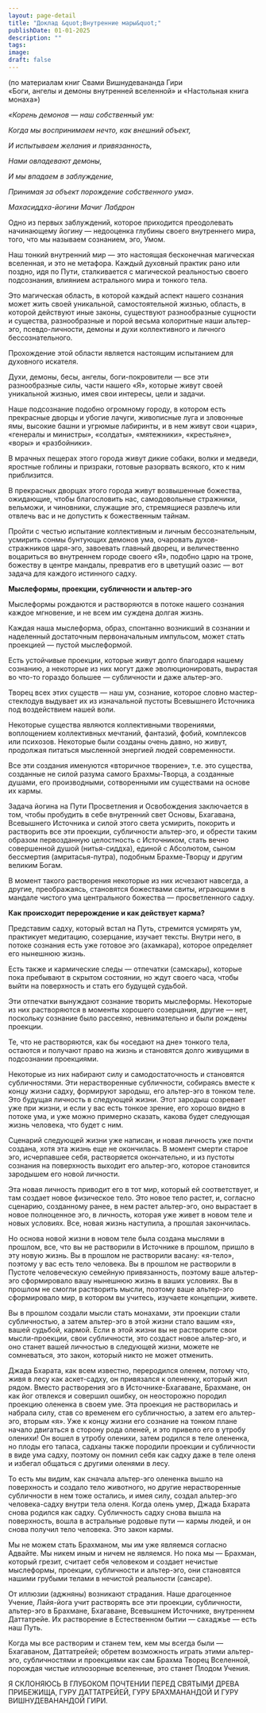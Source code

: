 ```yaml
---
layout: page-detail
title: "Доклад &quot;Внутренние мары&quot;"
publishDate: 01-01-2025
description: ""
tags:
image:
draft: false
---
```


 (по материалам книг Свами Вишнудевананда Гири  
 «Боги, ангелы и демоны внутренней вселенной» и «Настольная книга монаха»)

_«Корень демонов — наш собственный ум:_ 

_Когда мы воспринимаем нечто, как внешний объект,_ 

_И испытываем желания и привязанность,_ 

_Нами овладевают демоны,_ 

_И мы впадаем в заблуждение,_ 

_Принимая за объект порождение собственного ума»._ 

 _Махасиддха-йогини Мачиг Лабдрон_ 

  
 Одно из первых заблуждений, которое приходится преодолевать начинающему йогину — недооценка глубины своего внутреннего мира, того, что мы называем сознанием, эго, Умом.

 Наш тонкий внутренний мир — это настоящая бесконечная магическая вселенная, и это не метафора. Каждый духовный практик рано или поздно, идя по Пути, сталкивается с магической реальностью своего подсознания, влиянием астрального мира и тонкого тела.

 Это магическая область, в которой каждый аспект нашего сознания может жить своей уникальной, самостоятельной жизнью, область, в которой действуют иные законы, существуют разнообразные сущности и существа, разнообразные и порой весьма колоритные наши альтер-эго, псевдо-личности, демоны и духи коллективного и личного бессознательного.

 Прохождение этой области является настоящим испытанием для духовного искателя.

 Духи, демоны, бесы, ангелы, боги-покровители — все эти разнообразные силы, части нашего «Я», которые живут своей уникальной жизнью, имея свои интересы, цели и задачи.

 Наше подсознание подобно огромному городу, в котором есть прекрасные дворцы и убогие лачуги, живописные луга и зловонные ямы, высокие башни и угрюмые лабиринты, и в нем живут свои «цари», «генералы и министры», «солдаты», «мятежники», «крестьяне», «воры» и «разбойники».

 В мрачных пещерах этого города живут дикие собаки, волки и медведи, яростные гоблины и призраки, готовые разорвать всякого, кто к ним приблизится.

 В прекрасных дворцах этого города живут возвышенные божества, ожидающие, чтобы благословить нас, самодовольные стражники, вельможи, и чиновники, служащие эго, стремящиеся развлечь или отвлечь вас и не допустить к божественным тайнам.

 Пройти с честью испытание коллективным и личным бессознательным, усмирить сонмы бунтующих демонов ума, очаровать духов-стражников царя-эго, завоевать главный дворец, и величественно воцариться во внутреннем городе своего «Я», подобно царю на троне, божеству в центре мандалы, превратив его в цветущий оазис — вот задача для каждого истинного садху.

**Мыслеформы, проекции, субличности и альтер-эго** 

 Мыслеформы рождаются и растворяются в потоке нашего сознания каждое мгновение, и не всем им суждена долгая жизнь.

 Каждая наша мыслеформа, образ, спонтанно возникший в сознании и наделенный достаточным первоначальным импульсом, может стать проекцией — пустой мыслеформой.

 Есть устойчивые проекции, которые живут долго благодаря нашему сознанию, а некоторые из них могут даже эволюционировать, вырастая во что-то гораздо большее — субличности и даже альтер-эго.

 Творец всех этих существ — наш ум, сознание, которое словно мастер-стеклодув выдувает их из изначальной пустоты Всевышнего Источника под воздействием нашей воли.

 Некоторые существа являются коллективными творениями, воплощением коллективных мечтаний, фантазий, фобий, комплексов или психозов. Некоторые были созданы очень давно, но живут, продолжая питаться мысленной энергией людей современности.

 Все эти создания именуются «вторичное творение», т.е. это существа, созданные не силой разума самого Брахмы-Творца, а созданные душами, его производными, сотворенными им существами на основе их кармы.

 Задача йогина на Пути Просветления и Освобождения заключается в том, чтобы пробудить в себе внутренний свет Основы, Бхагавана, Всевышнего Источника и силой этого света усмирить, покорить и растворить все эти проекции, субличности альтер-эго, и обрести таким образом первозданную целостность с Источником, стать вечно совершенной душой (нитья-сиддха), единой с Абсолютом, сыном бессмертия (амритасья-путра), подобным Брахме-Творцу и другим великим Богам.

 В момент такого растворения некоторые из них исчезают навсегда, а другие, преображаясь, становятся божествами свиты, играющими в мандале чистого ума центрального божества — просветленного садху.

**Как происходит перерождение и как действует карма?** 

 Представим садху, который встал на Путь, стремится усмирять ум, практикует медитацию, созерцание, изучает тексты. Внутри него, в потоке сознания есть уже готовое эго (ахамкара), которое определяет его нынешнюю жизнь.

 Есть также и кармические следы — отпечатки (самскары), которые пока пребывают в скрытом состоянии, но ждут своего часа, чтобы выйти на поверхность и стать его будущей судьбой.

 Эти отпечатки вынуждают сознание творить мыслеформы. Некоторые из них растворяются в моменты хорошего созерцания, другие — нет, поскольку сознание было рассеяно, невнимательно и были рождены проекции.

 Те, что не растворяются, как бы «оседают на дне» тонкого тела, остаются и получают право на жизнь и становятся долго живущими в подсознании проекциями.

 Некоторые из них набирают силу и самодостаточность и становятся субличностями. Эти нерастворенные субличности, собираясь вместе к концу жизни садху, формируют зародыш, его альтер-эго в тонком теле. Это будущая личность в следующей жизни. Этот зародыш созревает уже при жизни, и если у вас есть тонкое зрение, его хорошо видно в потоке ума, и уже можно примерно сказать, какова будет следующая жизнь человека, что будет с ним.

 Сценарий следующей жизни уже написан, и новая личность уже почти создана, хотя эта жизнь еще не окончилась. В момент смерти старое эго, исчерпавшее себя, растворяется окончательно, и из пустоты сознания на поверхность выходит его альтер-эго, которое становится зародышем его новой личности.

 Эта новая личность приводит его в тот мир, который ей соответствует, и там создает новое физическое тело. Это новое тело растет, и, согласно сценарию, созданному ранее, в нем растет альтер-эго, оно вырастает в новое полноценное эго, в личность, которая уже живет в новом теле и новых условиях. Все, новая жизнь наступила, а прошлая закончилась.

 Но основа новой жизни в новом теле была создана мыслями в прошлом, все, что вы не растворили в Источнике в прошлом, пришло в эту новую жизнь. Вы в прошлом не растворили васану: «я-тело», поэтому у вас есть тело человека. Вы в прошлом не растворили в Пустоте человеческую семейную привязанность, поэтому ваше альтер-эго сформировало вашу нынешнюю жизнь в ваших условиях. Вы в прошлом не смогли растворить мысли, поэтому ваше альтер-эго сформировало мир, в котором вы учитесь, изучаете концепции, живете.

 Вы в прошлом создали мысли стать монахами, эти проекции стали субличностью, а затем альтер-эго в этой жизни стало вашим «я», вашей судьбой, кармой. Если в этой жизни вы не растворите свои мысли-проекции, свои субличности, это создаст новое альтер-эго, и оно станет вашей личностью в следующей жизни, можете не сомневаться, это закон, который никто не может отменить.

 Джада Бхарата, как всем известно, переродился оленем, потому что, живя в лесу как аскет-садху, он привязался к олененку, который жил рядом. Вместо растворения эго в Источнике-Бхагаване, Брахмане, он как йог отвлекся и совершил ошибку, он неосторожно породил проекцию олененка в своем уме. Эта проекция не растворилась и набрала силу, став со временем его субличностью, а затем его альтер-эго, вторым «я». Уже к концу жизни его сознание на тонком плане начало двигаться в сторону рода оленей, и это привело его в утробу оленихи! Он вошел в утробу оленихи, затем родился в теле олененка, но плоды его тапаса, садханы также породили проекции и субличности в виде ума садху, поэтому он помнил себя как садху даже в теле оленя и избегал общаться с другими оленями в лесу.

 То есть мы видим, как сначала альтер-эго олененка вышло на поверхность и создало тело животного, но другие нерастворенные субличности в нем тоже остались, и имея силу, создал альтер-эго человека-садху внутри тела оленя. Когда олень умер, Джада Бхарата снова родился как садху. Субличность садху снова вышла на поверхность, вошла в астральные родовые пути — кармы людей, и он снова получил тело человека. Это закон кармы.

 Мы не можем стать Брахманом, мы им уже являемся согласно Адвайте. Мы никем иным и ничем не являемся. Но пока мы — Брахман, который грезит, считает себя человеком и создает нечистые мыслеформы, проекции, субличности и альтер-эго, они становятся нашими грубыми телами в нечистой реальности (сансаре).

 От иллюзии (аджняны) возникают страдания. Наше драгоценное Учение, Лайя-йога учит растворять все эти проекции, субличности, альтер-эго в Брахмане, Бхагаване, Всевышнем Источнике, внутреннем Даттатрейе. Их растворение в Естественном бытии — сахаджье — есть наш Путь.

 Когда мы все растворим и станем тем, кем мы всегда были — Бхагаваном, Даттатрейей; обретем возможность играть этими альтер-эго, субличностями и проекциями как сам Брахма Творец Вселенной, порождая чистые иллюзорные вселенные, это станет Плодом Учения.

 Я СКЛОНЯЮСЬ В ГЛУБОКОМ ПОЧТЕНИИ ПЕРЕД СВЯТЫМИ ДРЕВА ПРИБЕЖИЩА, ГУРУ ДАТТАТРЕЙЕЙ, ГУРУ БРАХМАНАНДОЙ И ГУРУ ВИШНУДЕВАНАНДОЙ ГИРИ.
